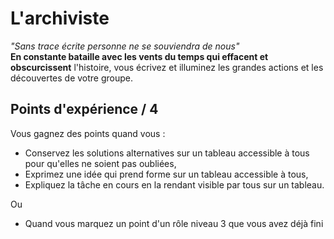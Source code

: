 # L'archiviste
_"Sans trace écrite personne ne se souviendra de nous"_  
__En constante bataille avec les vents du temps qui effacent et obscurcissent__ l'histoire, vous
 écrivez et illuminez les grandes actions et les découvertes de votre groupe.
 
## Points d'expérience / 4 
Vous gagnez des points quand vous :
* Conservez les solutions alternatives sur un tableau accessible à tous pour qu'elles ne
 soient pas oubliées,
* Exprimez une idée qui prend forme sur un tableau accessible à tous,
* Expliquez la tâche en cours en la rendant visible par tous sur un tableau.

Ou
* Quand vous marquez un point d'un rôle niveau 3 que vous avez déjà fini